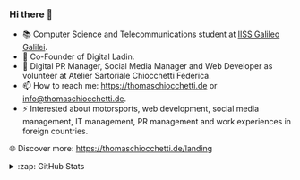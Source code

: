 ### Hi there 👋

- 📚 Computer Science and Telecommunications student at <a href="http://iisgalilei.eu">IISS Galileo Galilei</a>.
- 🌱 Co-Founder of Digital Ladin.
- 💼 Digital PR Manager, Social Media Manager and Web Developer as volunteer at Atelier Sartoriale Chiocchetti Federica.
- 📫 How to reach me: https://thomaschiocchetti.de or <a href="mailto:info@thomaschiocchetti.de">info@thomaschiocchetti.de</a>.
- ⚡ Interested about motorsports, web development, social media management, IT management, PR management and work experiences in foreign countries.

🌐 Discover more: https://thomaschiocchetti.de/landing


<details>
  <summary>:zap: GitHub Stats</summary>

  [![Anurag's GitHub stats](https://github-readme-stats.vercel.app/api?username=IchbinThomasss)](https://github.com/anuraghazra/github-readme-stats)


</details>
